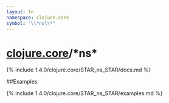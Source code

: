 ```yaml
---
layout: fn
namespace: clojure.core
symbol: "\\*ns\\*"
---
```


# [clojure.core](../)/\*ns\*

{% include 1.4.0/clojure.core/STAR_ns_STAR/docs.md %}

##Examples

{% include 1.4.0/clojure.core/STAR_ns_STAR/examples.md %}

